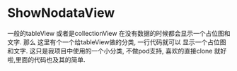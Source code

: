 # ShowNodataView
一般的tableView 或者是collectionView 在没有数据的时候都会显示一个占位图和文字. 那么 这里有个一个给tableView做的分类, 
一行代码就可以 显示一个占位图和文字.  这只是我项目中使用的一个小分类, 不做pod支持, 喜欢的直接clone 就好啦,里面的代码也及其的简单.
